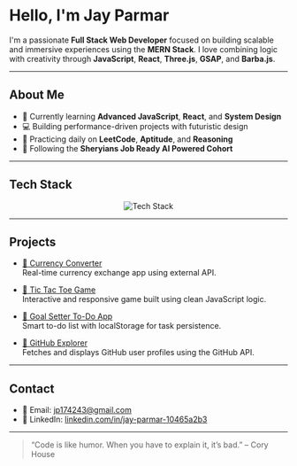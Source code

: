 # Hello, I'm Jay Parmar

I'm a passionate **Full Stack Web Developer** focused on building scalable and immersive experiences using the **MERN Stack**. I love combining logic with creativity through **JavaScript**, **React**, **Three.js**, **GSAP**, and **Barba.js**.

---

## About Me

- 🌱 Currently learning **Advanced JavaScript**, **React**, and **System Design**
- 💻 Building performance-driven projects with futuristic design
- 📘 Practicing daily on **LeetCode**, **Aptitude**, and **Reasoning**
- 🚀 Following the **Sheryians Job Ready AI Powered Cohort**

---

## Tech Stack

<p align="center">
  <img src="https://skillicons.dev/icons?i=html,css,tailwind,js,react,nodejs,express,mongodb,git,github" alt="Tech Stack" />
</p>

---

## Projects

- [🔗 Currency Converter](https://jayparmar123.github.io/Currency-converter/)  
  Real-time currency exchange app using external API.

- [🔗 Tic Tac Toe Game](https://jayparmar123.github.io/tic-tac-toe/)  
  Interactive and responsive game built using clean JavaScript logic.

- [🔗 Goal Setter To-Do App](https://jayparmar123.github.io/goal-setter-todo-app/)  
  Smart to-do list with localStorage for task persistence.

- [🔗 GitHub Explorer](https://jayparmar123.github.io/github-explorer/)  
  Fetches and displays GitHub user profiles using the GitHub API.

---

## Contact

- 📧 Email: [jp174243@gmail.com](mailto:jp174243@gmail.com)  
- 💼 LinkedIn: [linkedin.com/in/jay-parmar-10465a2b3](https://www.linkedin.com/in/jay-parmar-10465a2b3)

---

> “Code is like humor. When you have to explain it, it’s bad.” – Cory House
